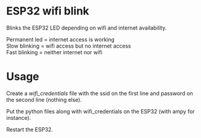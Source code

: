 ESP32 wifi blink
================

Blinks the ESP32 LED depending on wifi and internet availability.

Permanent led = internet access is working  
Slow blinking = wifi access but no internet access  
Fast blinking = neither internet nor wifi


Usage
=====
Create a *wifi_credentials* file with the ssid on the first line and password on the second line (nothing else).


Put the python files along with wifi_credentials on the ESP32 (with ampy for instance).

Restart the ESP32.
